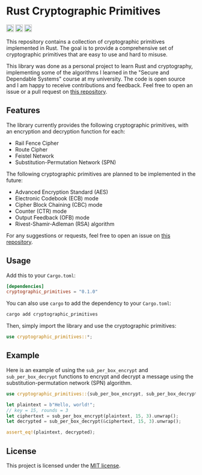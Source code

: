 Rust Cryptographic Primitives
=============================
[<img alt="github" src="https://img.shields.io/badge/github-razvanperial/cryptographic_primitives-8da0cb?style=for-the-badge&labelColor=555555&logo=github" height="20">](https://github.com/razvanperial/cryptographic_primitives)
[<img alt="crates.io" src="https://img.shields.io/crates/v/quote.svg?style=for-the-badge&color=fc8d62&logo=rust" height="20">](https://crates.io/crates/cryptographic_primitives)
[<img alt="docs.rs" src="https://img.shields.io/badge/docs.rs-cryptographic_primitives-66c2a5?style=for-the-badge&labelColor=555555&logo=docs.rs" height="20">](https://docs.rs/cryptographic_primitives/0.1.0/cryptographic_primitives/)

This repository contains a collection of cryptographic primitives implemented in Rust. The goal is to provide a comprehensive set of cryptographic primitives that are easy to use and hard to misuse. 

This library was done as a personal project to learn Rust and cryptography, implementing some of the algorithms I learned in the "Secure and Dependable Systems" course at my university. The code is open source and I am happy to receive contributions and feedback. Feel free to open an issue or a pull request on [this repository](https://github.com/razvanperial/cryptographic_primitives).

## Features

The library currently provides the following cryptographic primitives, with an encryption and decryption function for each:

- Rail Fence Cipher
- Route Cipher
- Feistel Network
- Substitution-Permutation Network (SPN)

The following cryptographic primitives are planned to be implemented in the future:

- Advanced Encryption Standard (AES)
- Electronic Codebook (ECB) mode
- Cipher Block Chaining (CBC) mode
- Counter (CTR) mode
- Output Feedback (OFB) mode
- Rivest-Shamir-Adleman (RSA) algorithm

For any suggestions or requests, feel free to open an issue on [this repository](https://github.com/razvanperial/cryptographic_primitives).

## Usage

Add this to your `Cargo.toml`:

```toml
[dependencies]
cryptographic_primitives = "0.1.0"
```
You can also use `cargo` to add the dependency to your `Cargo.toml`:

```sh
cargo add cryptographic_primitives
```

Then, simply import the library and use the cryptographic primitives:

```rust
use cryptographic_primitives::*;
```

## Example

Here is an example of using the `sub_per_box_encrypt` and `sub_per_box_decrypt` functions to encrypt and decrypt a message using the substitution-permutation network (SPN) algorithm.

```rust
use cryptographic_primitives::{sub_per_box_encrypt, sub_per_box_decrypt};

let plaintext = b"Hello, world!";
// key = 15, rounds = 3
let ciphertext = sub_per_box_encrypt(plaintext, 15, 3).unwrap();
let decrypted = sub_per_box_decrypt(&ciphertext, 15, 3).unwrap();

assert_eq!(plaintext, decrypted);
```


## License

This project is licensed under the [MIT license](https://github.com/razvanperial/cryptographic_primitives/blob/master/LICENSE).
